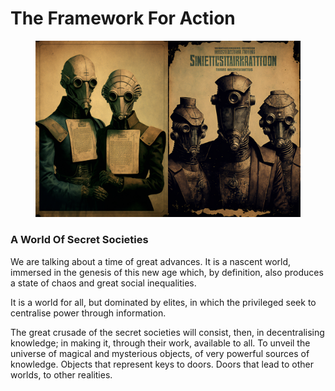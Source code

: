 # The Framework For Action

<figure><img src="../../.gitbook/assets/NES__NFT__Crap_Gang_front_shot_of_a_vintage_android_scientific__c0f71ee0-7537-4024-a361-74ea2737ee40 (1).png" alt=""><figcaption></figcaption></figure>

### A World Of Secret Societies

We are talking about a time of great advances. It is a nascent world, immersed in the genesis of this new age which, by definition, also produces a state of chaos and great social inequalities.

It is a world for all, but dominated by elites, in which the privileged seek to centralise power through information.

The great crusade of the secret societies will consist, then, in decentralising knowledge; in making it, through their work, available to all. To unveil the universe of magical and mysterious objects, of very powerful sources of knowledge. Objects that represent keys to doors. Doors that lead to other worlds, to other realities.
